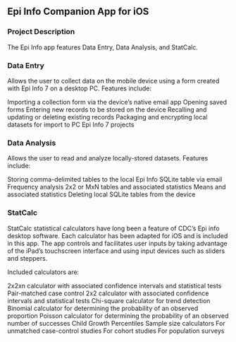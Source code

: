 ## Epi Info Companion App for iOS
### Project Description
The Epi Info app features Data Entry, Data Analysis, and StatCalc.

### Data Entry
Allows the user to collect data on the mobile device using a form created with Epi Info 7 on a desktop PC. Features include:

Importing a collection form via the device’s native email app
Opening saved forms
Entering new records to be stored on the device
Recalling and updating or deleting existing records
Packaging and encrypting local datasets for import to PC Epi Info 7 projects

### Data Analysis
Allows the user to read and analyze locally-stored datasets. Features include:

Storing comma-delimited tables to the local Epi Info SQLite table via email
Frequency analysis
2x2 or MxN tables and associated statistics
Means and associated statistics
Deleting local SQLite tables from the device

### StatCalc
StatCalc statistical calculators have long been a feature of CDC’s Epi info desktop software. Each calculator has been adapted for iOS and is included in this app. The app controls and facilitates user inputs by taking advantage of the iPad’s touchscreen interface and using input devices such as sliders and steppers.

Included calculators are:

2x2xn calculator with associated confidence intervals and statistical tests
Pair-matched case control 2x2 calculator with associated confidence intervals and statistical tests
Chi-square calculator for trend detection
Binomial calculator for determining the probability of an observed proportion
Poisson calculator for determining the probability of an observed number of successes
Child Growth Percentiles
Sample size calculators
For unmatched case-control studies
For cohort studies
For population surveys
